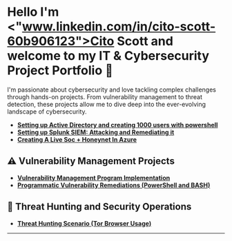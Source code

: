 #  Hello I'm <"www.linkedin.com/in/cito-scott-60b906123">Cito Scott</a> and welcome to my IT & Cybersecurity Project Portfolio 🔐

I'm passionate about cybersecurity and love tackling complex challenges through hands-on projects. From vulnerability management to threat detection, these projects allow me to dive deep into the ever-evolving landscape of cybersecurity.


- **[Setting up Active Directory and creating 1000 users with powershell](https://github.com/citoscott/ActiveDirectoryLab/blob/main/README.md)**
- **[Setting up Splunk SIEM: Attacking and Remediating it](https://github.com/citoscott/Splunk-SIEM/blob/main/README.md)**
- **[Creating A Live Soc + Honeynet In Azure](https://github.com/citoscott/SocHoneynet/blob/main/README.md)**

## ⚠️ Vulnerability Management Projects

- **[Vulnerability Management Program Implementation](https://github.com/citoscott/VulnerabilityManagementProgram)**
- **[Programmatic Vulnerability Remediations (PowerShell and BASH)](https://github.com/citoscott/programmatic-vulnerability-remediations/blob/main/README.md)**

## 🚨 Threat Hunting and Security Operations

- **[Threat Hunting Scenario (Tor Browser Usage)](https://github.com/citoscott/threat-hunting-scenario-tor)**

<hr/>

